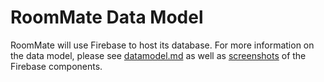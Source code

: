 # RoomMate Data Model

RoomMate will use Firebase to host its database. For more information on the data model, please see [datamodel.md](https://github.com/abagramian/RoomMate/blob/datamodel/datamodel/datamodel.md) as well as [screenshots](https://github.com/abagramian/RoomMate/tree/datamodel/datamodel/screenshots) of the Firebase components.
